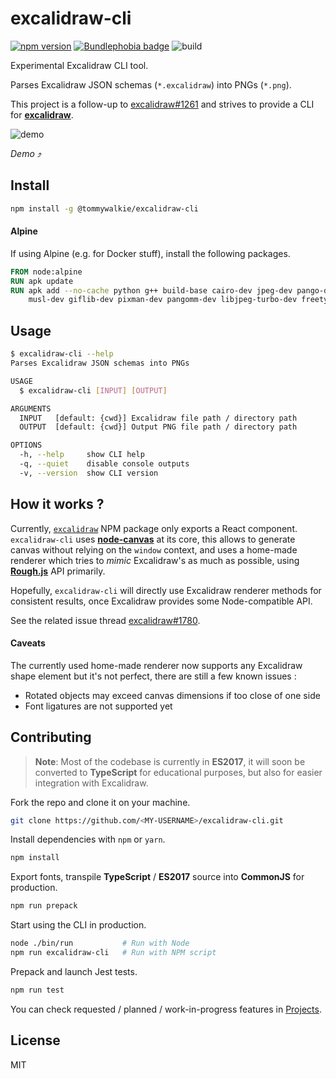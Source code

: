 # excalidraw-cli
[![npm version](https://img.shields.io/npm/v/@tommywalkie/excalidraw-cli)](https://www.npmjs.com/package/@tommywalkie/excalidraw-cli) [![Bundlephobia badge](https://badgen.net/bundlephobia/min/@tommywalkie/excalidraw-cli)](https://bundlephobia.com/result?p=@tommywalkie/excalidraw-cli@latest) ![build](https://github.com/tommywalkie/excalidraw-cli/workflows/build/badge.svg?branch=master)

Experimental Excalidraw CLI tool.

Parses Excalidraw JSON schemas (`*.excalidraw`) into PNGs (`*.png`).

This project is a follow-up to [excalidraw#1261](https://github.com/excalidraw/excalidraw/issues/1261) and strives to provide a CLI for **[excalidraw](https://github.com/excalidraw/excalidraw)**.

![demo](https://raw.githubusercontent.com/tommywalkie/excalidraw-cli/master/.github/assets/demo.gif)

_Demo_ ⤴️

## Install

```bash
npm install -g @tommywalkie/excalidraw-cli
```

#### Alpine

If using Alpine (e.g. for Docker stuff), install the following packages.

```dockerfile
FROM node:alpine
RUN apk update
RUN apk add --no-cache python g++ build-base cairo-dev jpeg-dev pango-dev \
    musl-dev giflib-dev pixman-dev pangomm-dev libjpeg-turbo-dev freetype-dev
```

## Usage

```bash
$ excalidraw-cli --help
Parses Excalidraw JSON schemas into PNGs

USAGE
  $ excalidraw-cli [INPUT] [OUTPUT]

ARGUMENTS
  INPUT   [default: {cwd}] Excalidraw file path / directory path
  OUTPUT  [default: {cwd}] Output PNG file path / directory path

OPTIONS
  -h, --help     show CLI help
  -q, --quiet    disable console outputs
  -v, --version  show CLI version
```

## How it works ?

Currently, [`excalidraw`](https://www.npmjs.com/package/excalidraw) NPM package only exports a React component. `excalidraw-cli` uses **[node-canvas](https://github.com/Automattic/node-canvas)** at its core, this allows to generate canvas without relying on the `window` context, and uses a home-made renderer which tries to _mimic_ Excalidraw's as much as possible, using [**Rough.js**](https://roughjs.com/) API primarily.

Hopefully, `excalidraw-cli` will directly use Excalidraw renderer methods for consistent results, once Excalidraw provides some Node-compatible API.

See the related issue thread [excalidraw#1780](https://github.com/excalidraw/excalidraw/issues/1780).

#### Caveats

The currently used home-made renderer now supports any Excalidraw shape element but it's not perfect, there are still a few known issues :
- Rotated objects may exceed canvas dimensions if too close of one side
- Font ligatures are not supported yet

## Contributing

> **Note**: Most of the codebase is currently in **ES2017**, it will soon be converted to **TypeScript** for educational purposes, but also for easier integration with Excalidraw.

Fork the repo and clone it on your machine.

```sh
git clone https://github.com/<MY-USERNAME>/excalidraw-cli.git
```

Install dependencies with `npm` or `yarn`.

```sh
npm install
```

Export fonts, transpile **TypeScript** / **ES2017** source into **CommonJS** for production.

```sh
npm run prepack
```

Start using the CLI in production. 

```sh
node ./bin/run           # Run with Node
npm run excalidraw-cli   # Run with NPM script
```

Prepack and launch Jest tests.

```sh
npm run test
```

You can check requested / planned / work-in-progress features in [Projects](https://github.com/tommywalkie/excalidraw-cli/projects).

## License

MIT